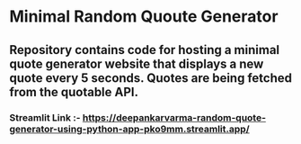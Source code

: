 # Minimal Random Quoute Generator
## Repository contains code for hosting a minimal quote generator website that displays a new quote every 5 seconds. Quotes are being fetched from the quotable API.

### Streamlit Link :- https://deepankarvarma-random-quote-generator-using-python-app-pko9mm.streamlit.app/